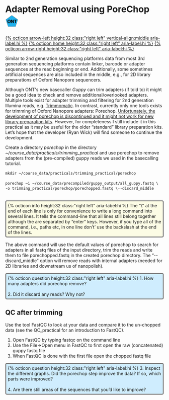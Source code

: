 # Adapter Removal using PoreChop <img src="figures/ONT.png" height="40px">

[{% octicon arrow-left height:32 class:"right left" vertical-align:middle aria-label:hi %}](FTR.md) [{% octicon home height:32 class:"right left" aria-label:hi %}](index.md) [{% octicon arrow-right height:32 class:"right left" aria-label:hi %}](FTR_Q.md)

Similar to 2nd generation sequencing platforms data from most 3rd generation sequencing platforms contain linker, barcode or adapter sequences at the read beginning or end. Additionally, some sometimes artificial sequences are also included in the middle, e.g., for 2D library preparations of Oxford Nanopore sequencers. 

Although ONT's new basecaller *Guppy* can trim adapters (if told to) it might be a good idea to check and remove additional/overlooked adapters. Multiple tools exist for adapter trimming and filtering for 2nd generation Illumina reads, e.g. [Trimmomatic](http://www.usadellab.org/cms/?page=trimmomatic). In contrast, currently only one tools exists for trimming of Oxford Nanopore adapters: Porechop. <u>Unfortunately, the development of porechop is discontinued and it might not work for new library preparation kits</u>. However, for completeness I still include it in this practical as it may be useful for the older “standard” library preparation kits. Let’s hope that the developer (Ryan Wick) will find someone to continue the development.

Create a directory *porechop* in the directory *~/course_data/practicals/trimming_practical* and use porechop to remove adapters from the (pre-compiled) guppy reads we used in the basecalling tutorial.

```
mkdir ~/course_data/practicals/trimming_practical/porechop

porechop –i ~/course_data/precompiled/guppy_output/all_guppy.fastq \
-o trimming_practical/porechop/porechopped.fastq \--discard_middle
```
<br>
<div style="background-color:#fcfce5;border-radius:5px;border-style:solid;border-color:gray;padding:5px">
  {% octicon info height:32 class:"right left" aria-label:hi %} 
  The “\” at the end of each line is only for convenience to write a long command into several lines. It tells the command-line that all lines still belong together although the are separated by “enter” keys. However, if you type all of the command, i.e., paths etc, in one line don’t’ use the backslash at the end of the lines.
</div>

The above command will use the default values of porechop to search for adapters in all fastq files of the input directory, trim the reads and write them to file porechopped.fastq in the created porechop directory.  The “--discard_middle” option will remove reads with internal adapters (needed for 2D libraries and downstream us of  nanopolish).

<div style="background-color:#cfedfe;border-radius:5px;border-style:solid;border-color:gray;padding:5px">
  {% octicon question height:32 class:"right left" aria-label:hi %} 
  1. How many adapters did porechop remove?<br><br>
  2. Did it discard any reads? Why not?
</div>

## QC after trimming

Use the tool FastQC to look at your data and compare it to the un-chopped data (see the QC_practical for an introduction to FastQC). 

 1. Open FastQC by typing fastqc on the command line
 2. Use the File->Open menu in FastQC to first open the raw (concatenated) guppy fastq file
 3. When FastQC is done with the first file open the chopped fastq file

<div style="background-color:#cfedfe;border-radius:5px;border-style:solid;border-color:gray;padding:5px">
  {% octicon question height:32 class:"right left" aria-label:hi %} 
  3. Inspect the different graphs. Did the porechop step improve the data? If so, which parts were improved?
<br><br>
  4. Are there still areas of the sequences that you’d like to improve?

</div>

